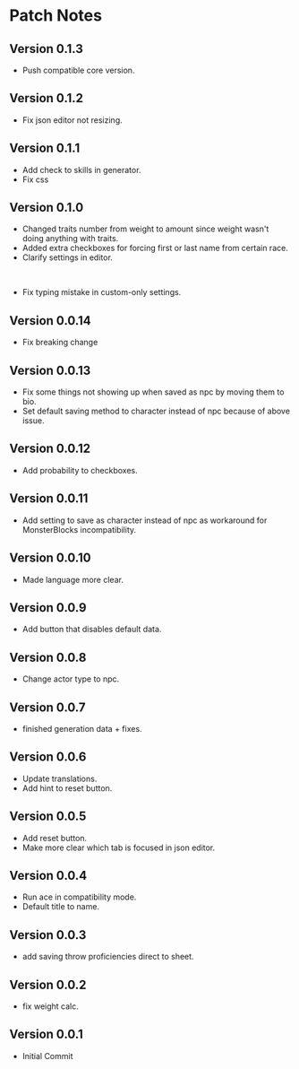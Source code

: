 # Patch Notes

## Version 0.1.3

* Push compatible core version.

## Version 0.1.2

* Fix json editor not resizing.

## Version 0.1.1

* Add check to skills in generator.
* Fix css

## Version 0.1.0

* Changed traits number from weight to amount since weight wasn't doing anything with traits.
* Added extra checkboxes for forcing first or last name from certain race.
* Clarify settings in editor.

&nbsp;

* Fix typing mistake in custom-only settings.

## Version 0.0.14

* Fix breaking change

## Version 0.0.13

* Fix some things not showing up when saved as npc by moving them to bio.
* Set default saving method to character instead of npc because of above issue.

## Version 0.0.12

* Add probability to checkboxes.

## Version 0.0.11

* Add setting to save as character instead of npc as workaround for MonsterBlocks incompatibility.

## Version 0.0.10

* Made language more clear.

## Version 0.0.9

* Add button that disables default data.

## Version 0.0.8

* Change actor type to npc.

## Version 0.0.7

* finished generation data + fixes.

## Version 0.0.6

* Update translations.
* Add hint to reset button.

## Version 0.0.5

* Add reset button.
* Make more clear which tab is focused in json editor.

## Version 0.0.4

* Run ace in compatibility mode.
* Default title to name.

## Version 0.0.3

* add saving throw proficiencies direct to sheet.

## Version 0.0.2

* fix weight calc.

## Version 0.0.1

* Initial Commit

